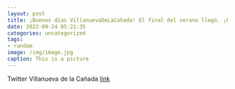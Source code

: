 ```yaml
---
layout: post
title: ¡Buenos días VillanuevaDeLaCañada! El final del verano llegó. ¡Bienvenido otoño! 🍁🍂 httpst.coX4F1cOlNQy
date: 2022-09-24 05:21:35
categories: uncategorized
tags:
- random
image: /img/image.jpg
caption: This is a picture
---
```

Twitter Villanueva de la Cañada [link](https://twitter.com/AytoVDLCanada/status/1573215138949349378)
